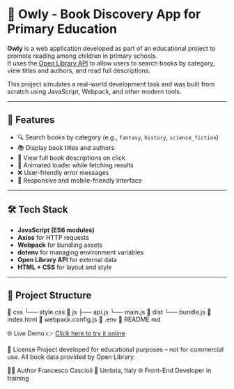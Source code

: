 # 🦉 Owly - Book Discovery App for Primary Education

**Owly** is a web application developed as part of an educational project to promote reading among children in primary schools.  
It uses the [Open Library API](https://openlibrary.org/developers/api) to allow users to search books by category, view titles and authors, and read full descriptions.

This project simulates a real-world development task and was built from scratch using JavaScript, Webpack, and other modern tools.

---

## 🚀 Features

- 🔍 Search books by category (e.g., `fantasy`, `history`, `science_fiction`)
- 📚 Display book titles and authors
- 📖 View full book descriptions on click
- 🦉 Animated loader while fetching results
- ❌ User-friendly error messages
- 📱 Responsive and mobile-friendly interface

---

## 🛠️ Tech Stack

- **JavaScript (ES6 modules)**
- **Axios** for HTTP requests
- **Webpack** for bundling assets
- **dotenv** for managing environment variables
- **Open Library API** for external data
- **HTML + CSS** for layout and style

---

## 📂 Project Structure

📁 css └── style.css 📁 js ├── api.js └── main.js 📁 dist └── bundle.js 📄 index.html 📄 webpack.config.js 📄 .env 📄 README.md

🌐 Live Demo
👉 [Click here to try it online](https://francesco-cascioli.github.io/Owly-App/)

📄 License
Project developed for educational purposes – not for commercial use.
All book data provided by Open Library.

👨‍💻 Author
Francesco Cascioli
📍 Umbria, Italy
🌐 Front-End Developer in training
